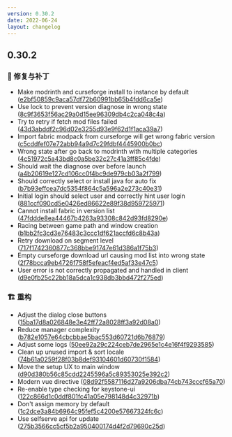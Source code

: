 ```yaml
---
version: 0.30.2
date: 2022-06-24
layout: changelog
---
```

## 0.30.2
### 🐛 修复与补丁

- Make modrinth and curseforge install to instance by default ([e2bf50859c9aca57df72b60991bb65b4fdd6ca5e](https://github.com/Voxelum/x-minecraft-launcher/commit/e2bf50859c9aca57df72b60991bb65b4fdd6ca5e))
- Use lock to prevent version diagnose in wrong state ([8c9f3653f56ac29a0d15ee96309db4c2ca048c4a](https://github.com/Voxelum/x-minecraft-launcher/commit/8c9f3653f56ac29a0d15ee96309db4c2ca048c4a))
- Try to retry if fetch mod files failed ([43d3abddf2c96d02e3255d93e9f62d1f1aca39a7](https://github.com/Voxelum/x-minecraft-launcher/commit/43d3abddf2c96d02e3255d93e9f62d1f1aca39a7))
- Import fabric modpack from curseforge will get wrong fabric version ([c5cddfef07e72abb94a9d7c29fdbf4445900b0bc](https://github.com/Voxelum/x-minecraft-launcher/commit/c5cddfef07e72abb94a9d7c29fdbf4445900b0bc))
- Wrong state after go back to modrinth with multiple categories ([4c51972c5a43bd8c0a5be32c27c41a3ff85c4fde](https://github.com/Voxelum/x-minecraft-launcher/commit/4c51972c5a43bd8c0a5be32c27c41a3ff85c4fde))
- Should wait the diagnose over before launch ([a4b20619e127cd106cc0f4bc9de979cb03a2f799](https://github.com/Voxelum/x-minecraft-launcher/commit/a4b20619e127cd106cc0f4bc9de979cb03a2f799))
- Should correctly select or install java for auto fix ([b7b93effcea7dc5354f864c5a596a2e273c40e31](https://github.com/Voxelum/x-minecraft-launcher/commit/b7b93effcea7dc5354f864c5a596a2e273c40e31))
- Initial login should select user and correctly hint user login ([881ccf090cd5e0426ed86622e89f38d959725971](https://github.com/Voxelum/x-minecraft-launcher/commit/881ccf090cd5e0426ed86622e89f38d959725971))
- Cannot install fabric in version list ([47fddde8ea44467b4263a93308c842d93fd8290e](https://github.com/Voxelum/x-minecraft-launcher/commit/47fddde8ea44467b4263a93308c842d93fd8290e))
- Racing between game path and window creation ([b1bb2fc3cd3e76483c3ccc1df621accfd6c8b43a](https://github.com/Voxelum/x-minecraft-launcher/commit/b1bb2fc3cd3e76483c3ccc1df621accfd6c8b43a))
- Retry download on segment level ([717f1742360877c368bbe91747e61d386a1f75b3](https://github.com/Voxelum/x-minecraft-launcher/commit/717f1742360877c368bbe91747e61d386a1f75b3))
- Empty curseforge download url causing mod list into wrong state ([2f78bcca9eb4726f758f5efeacf4ed5af33e47c5](https://github.com/Voxelum/x-minecraft-launcher/commit/2f78bcca9eb4726f758f5efeacf4ed5af33e47c5))
- User error is not correctly propagated and handled in client ([d9e0fb25c22bb18a5dca1c938db3bbd472f275ed](https://github.com/Voxelum/x-minecraft-launcher/commit/d9e0fb25c22bb18a5dca1c938db3bbd472f275ed))
### 🏗️ 重构

- Adjust the dialog close buttons ([15ba17d8a026848e3e42ff72a8028ff3a92d08a0](https://github.com/Voxelum/x-minecraft-launcher/commit/15ba17d8a026848e3e42ff72a8028ff3a92d08a0))
- Reduce manager complexity ([b782e1057e64cbcbbae5bac553d60721d6b76879](https://github.com/Voxelum/x-minecraft-launcher/commit/b782e1057e64cbcbbae5bac553d60721d6b76879))
- Adjust some logs ([50ee92a29c224ceb7de2965e1c4e16f4f9293585](https://github.com/Voxelum/x-minecraft-launcher/commit/50ee92a29c224ceb7de2965e1c4e16f4f9293585))
- Clean up unused import & sort locale ([74b61a0259f28f03b8def93104601d60730f1584](https://github.com/Voxelum/x-minecraft-launcher/commit/74b61a0259f28f03b8def93104601d60730f1584))
- Move the setup UX to main window ([d90d380b56c85cdd2245596a5c89353025e392c2](https://github.com/Voxelum/x-minecraft-launcher/commit/d90d380b56c85cdd2245596a5c89353025e392c2))
- Modern vue directive ([08d92f5587116d27a9206dba74cb743cccf65a70](https://github.com/Voxelum/x-minecraft-launcher/commit/08d92f5587116d27a9206dba74cb743cccf65a70))
- Re-enable type checking for keystone-ui ([122c866d1c0ddf801fc41a05e798148d4c32971b](https://github.com/Voxelum/x-minecraft-launcher/commit/122c866d1c0ddf801fc41a05e798148d4c32971b))
- Don't assign memory by default ([1c2dce3a84b6964c95fef5c4200e57667324fc6c](https://github.com/Voxelum/x-minecraft-launcher/commit/1c2dce3a84b6964c95fef5c4200e57667324fc6c))
- Use selfserve api for update ([275b3566cc5cf5b2a950400174d4f2d79690c25d](https://github.com/Voxelum/x-minecraft-launcher/commit/275b3566cc5cf5b2a950400174d4f2d79690c25d))